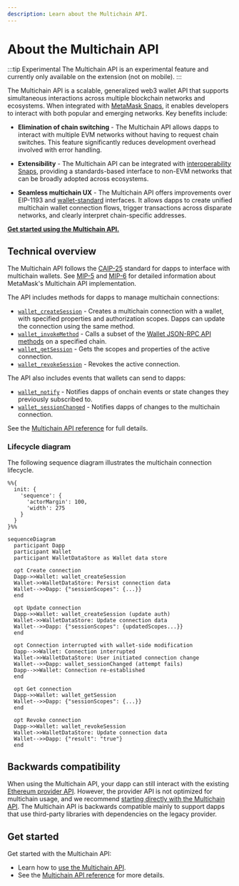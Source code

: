 ```yaml
---
description: Learn about the Multichain API.
---
```


# About the Multichain API

:::tip Experimental
The Multichain API is an experimental feature and currently only available on the extension (not on mobile).
:::

The Multichain API is a scalable, generalized web3 wallet API that supports simultaneous
interactions across multiple blockchain networks and ecosystems.
When integrated with [MetaMask Snaps](/snaps), it enables developers to interact with both popular
and emerging networks.
Key benefits include:

- **Elimination of chain switching** - The Multichain API allows dapps to interact with multiple EVM networks without having to request chain switches.
  This feature significantly reduces development overhead involved with error handling.

- **Extensibility** - The Multichain API can be integrated with
  [interoperability Snaps](https://snaps.metamask.io/explore/), providing a standards-based interface
  to non-EVM networks that can be broadly adopted across ecosystems.

- **Seamless multichain UX** - The Multichain API offers improvements over EIP-1193 and [wallet-standard](https://github.com/wallet-standard/wallet-standard) interfaces.
  It allows dapps to create unified multichain wallet connection flows, trigger transactions across disparate networks, and clearly interpret chain-specific addresses.

[**Get started using the Multichain API.**](../how-to/manage-networks/use-multichain.md)

## Technical overview

The Multichain API follows the [CAIP-25](https://github.com/ChainAgnostic/CAIPs/blob/main/CAIPs/caip-25.md)
standard for dapps to interface with multichain wallets.
See [MIP-5](https://github.com/MetaMask/metamask-improvement-proposals/blob/main/MIPs/mip-5.md) and
[MIP-6](https://github.com/MetaMask/metamask-improvement-proposals/blob/main/MIPs/mip-6.md) for
detailed information about MetaMask's Multichain API implementation.

The API includes methods for dapps to manage multichain connections:

- [`wallet_createSession`](../reference/multichain-api.md#wallet_createsession) - Creates a multichain connection with a wallet, with specified properties and
authorization scopes.
Dapps can update the connection using the same method.
- [`wallet_invokeMethod`](../reference/multichain-api.md#wallet_invokemethod) - Calls a subset of the [Wallet JSON-RPC API methods](../reference/json-rpc-methods/index.md) on
a specified chain.
- [`wallet_getSession`](../reference/multichain-api.md#wallet_getsession) - Gets
the scopes and properties of the active connection.
- [`wallet_revokeSession`](../reference/multichain-api.md#wallet_revokesession) - Revokes the active connection.

The API also includes events that wallets can send to dapps:

- [`wallet_notify`](../reference/multichain-api.md#wallet_notify) - Notifies dapps of onchain events or state changes they previously subscribed to.
- [`wallet_sessionChanged`](../reference/multichain-api.md#wallet_sessionchanged) - Notifies dapps of changes to the multichain connection.

See the [Multichain API reference](../reference/multichain-api.md) for full details.

### Lifecycle diagram

The following sequence diagram illustrates the multichain connection lifecycle.

```mermaid
%%{
  init: {
    'sequence': {
      'actorMargin': 100,
      'width': 275
    }
  }
}%%

sequenceDiagram
  participant Dapp
  participant Wallet
  participant WalletDataStore as Wallet data store
  
  opt Create connection
  Dapp->>Wallet: wallet_createSession
  Wallet->>WalletDataStore: Persist connection data
  Wallet-->>Dapp: {"sessionScopes": {...}}
  end
  
  opt Update connection
  Dapp->>Wallet: wallet_createSession (update auth)
  Wallet->>WalletDataStore: Update connection data
  Wallet-->>Dapp: {"sessionScopes": {updatedScopes...}}
  end
  
  opt Connection interrupted with wallet-side modification
  Dapp-->>Wallet: Connection interrupted
  Wallet->>WalletDataStore: User initiated connection change
  Wallet-->>Dapp: wallet_sessionChanged (attempt fails)
  Dapp-->>Wallet: Connection re-established
  end
  
  opt Get connection
  Dapp->>Wallet: wallet_getSession
  Wallet-->>Dapp: {"sessionScopes": {...}}
  end

  opt Revoke connection
  Dapp->>Wallet: wallet_revokeSession
  Wallet->>WalletDataStore: Update connection data
  Wallet-->>Dapp: {"result": "true"}
  end
```

## Backwards compatibility

When using the Multichain API, your dapp can still interact with the existing
[Ethereum provider API](wallet-api.md#ethereum-provider-api).
However, the provider API is not optimized for multichain usage, and we recommend
[starting directly with the Multichain API](../how-to/manage-networks/use-multichain.md).
The Multichain API is backwards compatible mainly to support dapps that use third-party libraries
with dependencies on the legacy provider.

## Get started

Get started with the Multichain API:

- Learn how to [use the Multichain API](../how-to/manage-networks/use-multichain.md).
- See the [Multichain API reference](../reference/multichain-api.md) for more details.
